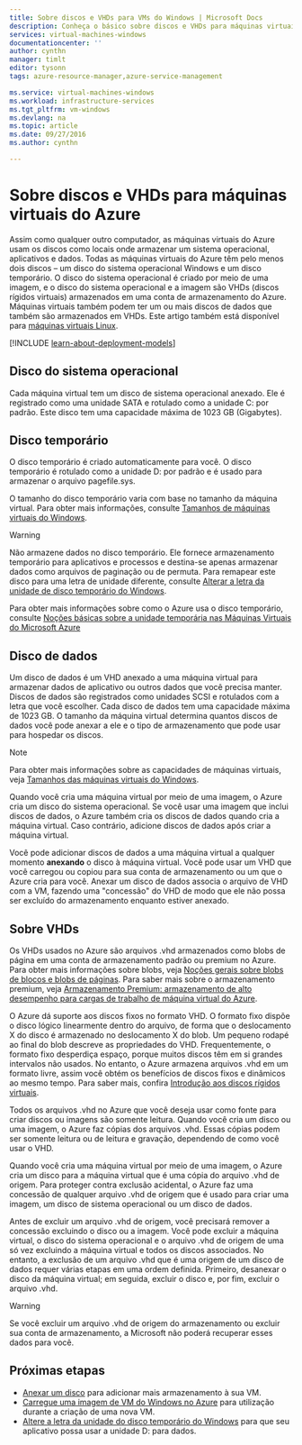 ```yaml
---
title: Sobre discos e VHDs para VMs do Windows | Microsoft Docs
description: Conheça o básico sobre discos e VHDs para máquinas virtuais do Windows no Azure.
services: virtual-machines-windows
documentationcenter: ''
author: cynthn
manager: timlt
editor: tysonn
tags: azure-resource-manager,azure-service-management

ms.service: virtual-machines-windows
ms.workload: infrastructure-services
ms.tgt_pltfrm: vm-windows
ms.devlang: na
ms.topic: article
ms.date: 09/27/2016
ms.author: cynthn

---
```

# <a name="about-disks-and-vhds-for-azure-virtual-machines"></a>Sobre discos e VHDs para máquinas virtuais do Azure
Assim como qualquer outro computador, as máquinas virtuais do Azure usam os discos como locais onde armazenar um sistema operacional, aplicativos e dados. Todas as máquinas virtuais do Azure têm pelo menos dois discos – um disco do sistema operacional Windows e um disco temporário. O disco do sistema operacional é criado por meio de uma imagem, e o disco do sistema operacional e a imagem são VHDs (discos rígidos virtuais) armazenados em uma conta de armazenamento do Azure. Máquinas virtuais também podem ter um ou mais discos de dados que também são armazenados em VHDs. Este artigo também está disponível para [máquinas virtuais Linux](virtual-machines-linux-about-disks-vhds.md).

[!INCLUDE [learn-about-deployment-models](../../includes/learn-about-deployment-models-both-include.md)]

## <a name="operating-system-disk"></a>Disco do sistema operacional
Cada máquina virtual tem um disco de sistema operacional anexado. Ele é registrado como uma unidade SATA e rotulado como a unidade C: por padrão. Este disco tem uma capacidade máxima de 1023 GB (Gigabytes). 

## <a name="temporary-disk"></a>Disco temporário
O disco temporário é criado automaticamente para você. O disco temporário é rotulado como a unidade D: por padrão e é usado para armazenar o arquivo pagefile.sys. 

O tamanho do disco temporário varia com base no tamanho da máquina virtual. Para obter mais informações, consulte [Tamanhos de máquinas virtuais do Windows](virtual-machines-windows-sizes.md).

> [!WARNING]
> Não armazene dados no disco temporário. Ele fornece armazenamento temporário para aplicativos e processos e destina-se apenas armazenar dados como arquivos de paginação ou de permuta. Para remapear este disco para uma letra de unidade diferente, consulte [Alterar a letra da unidade de disco temporário do Windows](virtual-machines-windows-classic-change-drive-letter.md).
> 
> 

Para obter mais informações sobre como o Azure usa o disco temporário, consulte [Noções básicas sobre a unidade temporária nas Máquinas Virtuais do Microsoft Azure](https://blogs.msdn.microsoft.com/mast/2013/12/06/understanding-the-temporary-drive-on-windows-azure-virtual-machines/)

## <a name="data-disk"></a>Disco de dados
Um disco de dados é um VHD anexado a uma máquina virtual para armazenar dados de aplicativo ou outros dados que você precisa manter. Discos de dados são registrados como unidades SCSI e rotulados com a letra que você escolher.  Cada disco de dados tem uma capacidade máxima de 1023 GB. O tamanho da máquina virtual determina quantos discos de dados você pode anexar a ele e o tipo de armazenamento que pode usar para hospedar os discos.

> [!NOTE]
> Para obter mais informações sobre as capacidades de máquinas virtuais, veja [Tamanhos das máquinas virtuais do Windows](virtual-machines-windows-sizes.md).
> 
> 

Quando você cria uma máquina virtual por meio de uma imagem, o Azure cria um disco do sistema operacional. Se você usar uma imagem que inclui discos de dados, o Azure também cria os discos de dados quando cria a máquina virtual. Caso contrário, adicione discos de dados após criar a máquina virtual.

Você pode adicionar discos de dados a uma máquina virtual a qualquer momento **anexando** o disco à máquina virtual. Você pode usar um VHD que você carregou ou copiou para sua conta de armazenamento ou um que o Azure cria para você. Anexar um disco de dados associa o arquivo de VHD com a VM, fazendo uma "concessão" do VHD de modo que ele não possa ser excluído do armazenamento enquanto estiver anexado.

## <a name="about-vhds"></a>Sobre VHDs
Os VHDs usados no Azure são arquivos .vhd armazenados como blobs de página em uma conta de armazenamento padrão ou premium no Azure. Para obter mais informações sobre blobs, veja [Noções gerais sobre blobs de blocos e blobs de páginas](https://msdn.microsoft.com/library/ee691964.aspx). Para saber mais sobre o armazenamento premium, veja [Armazenamento Premium: armazenamento de alto desempenho para cargas de trabalho de máquina virtual do Azure](../storage/storage-premium-storage.md).

O Azure dá suporte aos discos fixos no formato VHD. O formato fixo dispõe o disco lógico linearmente dentro do arquivo, de forma que o deslocamento X do disco é armazenado no deslocamento X do blob. Um pequeno rodapé ao final do blob descreve as propriedades do VHD. Frequentemente, o formato fixo desperdiça espaço, porque muitos discos têm em si grandes intervalos não usados. No entanto, o Azure armazena arquivos .vhd em um formato livre, assim você obtém os benefícios de discos fixos e dinâmicos ao mesmo tempo. Para saber mais, confira [Introdução aos discos rígidos virtuais](https://technet.microsoft.com/library/dd979539.aspx).

Todos os arquivos .vhd no Azure que você deseja usar como fonte para criar discos ou imagens são somente leitura. Quando você cria um disco ou uma imagem, o Azure faz cópias dos arquivos .vhd. Essas cópias podem ser somente leitura ou de leitura e gravação, dependendo de como você usar o VHD.

Quando você cria uma máquina virtual por meio de uma imagem, o Azure cria um disco para a máquina virtual que é uma cópia do arquivo .vhd de origem. Para proteger contra exclusão acidental, o Azure faz uma concessão de qualquer arquivo .vhd de origem que é usado para criar uma imagem, um disco de sistema operacional ou um disco de dados.

Antes de excluir um arquivo .vhd de origem, você precisará remover a concessão excluindo o disco ou a imagem. Você pode excluir a máquina virtual, o disco do sistema operacional e o arquivo .vhd de origem de uma só vez excluindo a máquina virtual e todos os discos associados. No entanto, a exclusão de um arquivo .vhd que é uma origem de um disco de dados requer várias etapas em uma ordem definida. Primeiro, desanexar o disco da máquina virtual; em seguida, excluir o disco e, por fim, excluir o arquivo .vhd.

> [!WARNING]
> Se você excluir um arquivo .vhd de origem do armazenamento ou excluir sua conta de armazenamento, a Microsoft não poderá recuperar esses dados para você.
> 
> 

## <a name="next-steps"></a>Próximas etapas
* [Anexar um disco](virtual-machines-windows-attach-disk-portal.md) para adicionar mais armazenamento à sua VM.
* [Carregue uma imagem de VM do Windows no Azure](virtual-machines-windows-upload-image.md) para utilização durante a criação de uma nova VM.
* [Altere a letra da unidade do disco temporário do Windows](virtual-machines-windows-classic-change-drive-letter.md) para que seu aplicativo possa usar a unidade D: para dados.

<!--HONumber=Oct16_HO2-->


